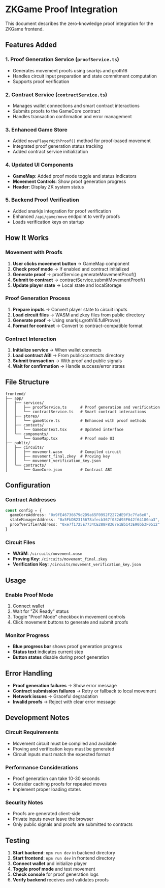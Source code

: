 # ZKGame Proof Integration

This document describes the zero-knowledge proof integration for the ZKGame frontend.

## Features Added

### 1. Proof Generation Service (`proofService.ts`)
- Generates movement proofs using snarkjs and groth16
- Handles circuit input preparation and state commitment computation
- Supports proof verification

### 2. Contract Service (`contractService.ts`)
- Manages wallet connections and smart contract interactions
- Submits proofs to the GameCore contract
- Handles transaction confirmation and error management

### 3. Enhanced Game Store
- Added `movePlayerWithProof()` method for proof-based movement
- Integrated proof generation status tracking
- Added contract service initialization

### 4. Updated UI Components
- **GameMap**: Added proof mode toggle and status indicators
- **Movement Controls**: Show proof generation progress
- **Header**: Display ZK system status

### 5. Backend Proof Verification
- Added snarkjs integration for proof verification
- Enhanced `/api/game/move` endpoint to verify proofs
- Loads verification keys on startup

## How It Works

### Movement with Proofs

1. **User clicks movement button** → GameMap component
2. **Check proof mode** → If enabled and contract initialized
3. **Generate proof** → proofService.generateMovementProof()
4. **Submit to contract** → contractService.submitMovementProof()
5. **Update player state** → Local state and localStorage

### Proof Generation Process

1. **Prepare inputs** → Convert player state to circuit inputs
2. **Load circuit files** → WASM and zkey files from public directory
3. **Generate proof** → Using snarkjs.groth16.fullProve()
4. **Format for contract** → Convert to contract-compatible format

### Contract Interaction

1. **Initialize service** → When wallet connects
2. **Load contract ABI** → From public/contracts directory
3. **Submit transaction** → With proof and public signals
4. **Wait for confirmation** → Handle success/error states

## File Structure

```
frontend/
├── app/
│   ├── services/
│   │   ├── proofService.ts      # Proof generation and verification
│   │   └── contractService.ts   # Smart contract interactions
│   ├── stores/
│   │   └── gameStore.ts         # Enhanced with proof methods
│   ├── contexts/
│   │   └── GameContext.tsx      # Updated interface
│   └── components/
│       └── GameMap.tsx          # Proof mode UI
├── public/
│   ├── circuits/
│   │   ├── movement.wasm        # Compiled circuit
│   │   ├── movement_final.zkey  # Proving key
│   │   └── movement_verification_key.json
│   └── contracts/
│       └── GameCore.json        # Contract ABI
```

## Configuration

### Contract Addresses
```typescript
const config = {
  gameCoreAddress: "0x9fE46736679d2D9a65F0992F2272dE9f3c7fa6e0",
  stateManagerAddress: "0x5FbDB2315678afecb367f032d93F642f64180aa3",
  proofVerifierAddress: "0xe7f1725E7734CE288F8367e1Bb143E90bb3F0512"
}
```

### Circuit Files
- **WASM**: `/circuits/movement.wasm`
- **Proving Key**: `/circuits/movement_final.zkey`
- **Verification Key**: `/circuits/movement_verification_key.json`

## Usage

### Enable Proof Mode
1. Connect wallet
2. Wait for "ZK Ready" status
3. Toggle "Proof Mode" checkbox in movement controls
4. Click movement buttons to generate and submit proofs

### Monitor Progress
- **Blue progress bar** shows proof generation progress
- **Status text** indicates current step
- **Button states** disable during proof generation

## Error Handling

- **Proof generation failures** → Show error message
- **Contract submission failures** → Retry or fallback to local movement
- **Network issues** → Graceful degradation
- **Invalid proofs** → Reject with clear error message

## Development Notes

### Circuit Requirements
- Movement circuit must be compiled and available
- Proving and verification keys must be generated
- Circuit inputs must match the expected format

### Performance Considerations
- Proof generation can take 10-30 seconds
- Consider caching proofs for repeated moves
- Implement proper loading states

### Security Notes
- Proofs are generated client-side
- Private inputs never leave the browser
- Only public signals and proofs are submitted to contracts

## Testing

1. **Start backend**: `npm run dev` in backend directory
2. **Start frontend**: `npm run dev` in frontend directory
3. **Connect wallet** and initialize player
4. **Toggle proof mode** and test movement
5. **Check console** for proof generation logs
6. **Verify backend** receives and validates proofs
